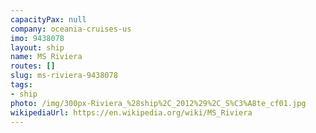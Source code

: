 ```yaml
---
capacityPax: null
company: oceania-cruises-us
imo: 9438078
layout: ship
name: MS Riviera
routes: []
slug: ms-riviera-9438078
tags:
- ship
photo: /img/300px-Riviera_%28ship%2C_2012%29%2C_S%C3%A8te_cf01.jpg
wikipediaUrl: https://en.wikipedia.org/wiki/MS_Riviera
---
```

